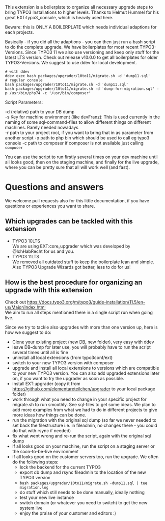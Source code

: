 This extension is a boilerplate to organize all necessary upgrade steps to bring TYPO3 Installations to higher levels. Thanks to Helmut Hummel for his great EXT:typo3_console, which is heavily used here.

Beware:  this is ONLY A BOILERPLATE which needs individual adaptions for each projects.

Basically - if you did all the adaptions - you can then just run a bash script to do the complete upgrade. We have boilerplates for most recent TYPO3-Versions.
Since TYPO3 11 we also use versioning and keep only stuff for the latest LTS version. Check out release v10.0.0 to get all boilerplates for older TYPO3-Versions.
We suggest to use ddev for local development.
```
# with ddev
ddev exec bash packages/upgrader/10to11/migrate.sh -d 'dump11.sql'
# regular console
bash packages/upgrader/10to11/migrate.sh -d 'dump11.sql'
bash packages/upgrader/10to11/migrate.sh -d 'dump-for-migration.sql' -p /usr/bin/php74 -c '/usr/bin/composer'
```
Script Parameters:

-d (relative) path to your DB dump  
-s Key for machine environment (like devFranz): This is used currently in the naming of some sql-command-files to allow different things on different machines. Rarely needed nowadays.  
-r path to your project root, if you want to bring that in as parameter from another script
-p path to php bin which should be used to call eg typo3 console
-c path to composer if composer is not available just calling `composer`
 
You can use the script to run firstly several times on your dev machine until all looks good, then on the staging machine, and finally for the live upgrade, where you can be pretty sure that all will work well (and fast).

# Questions and answers

We welcome pull requests also for this little documentation, if you have questions or experiences you want to share.

## Which upgrades can be tackled with this extension
* TYPO3 10LTS  
We are using EXT:core_upgrader which was developed by @IchHabRecht for us and you.  
* TYPO3 11LTS  
We removed all outdated stuff to keep the boilerplate lean and simple. Also TYPO3 Upgrade Wizards got better, less to do for us! 

## How is the best procedure for organizing an upgrade with this extension
Check out https://docs.typo3.org/m/typo3/guide-installation/11.5/en-us/Major/Index.html  
We aim to run all steps mentioned there in a single script run when going live.

Since we try to tackle also upgrades with more than one version up, here is how we suggest to do:  
* Clone your existing project (new DB, new folder), very easy with ddev
* leave DB-dump for later use, you will probably have to run the script several times until all is fine
* uninstall all local extensions (from typo3conf/ext)
* switch to your new TYPO3 version with composer 
* upgrade and install all local extensions to versions which are compatible to your new TYPO3 version. You can also add upgraded extensions later on, if you want to try the upgrader as soon as possible.
* install EXT:upgrader (copy it from https://github.com/elementareteilchen/upgrader to your local package folder)
* work through what you need to change in your specific project for migrate.sh to run smoothly. See sql-files to get some ideas. We plan to add more examples from what we had to do in different projects to give more ideas how things can be done.
* run the migration with the original sql dump (so far we never needed to set back the filestructure i.e. in fileadmin, no changes there - you could do that with rsync if needed)
* fix what went wrong and re-run the script, again with the original sql dump
* if all looks good on your machine, run the script on a staging server or the soon-to-be-live environment
* if all looks good on the customer servers too, run the upgrade. We often do the following steps:
  * lock the backend for the current TYPO3
  * export db dump and rsync fileadmin to the location of the new TYPO3 version
  * `bash packages/upgrader/10to11/migrate.sh -dump11.sql | tee migration.log`
  * do stuff which still needs to be done manually, ideally nothing
  * test your new live instance
  * switch domain (or whatever you need to switch) to get the new system live
  * enjoy the praise of your customer and editors :)
